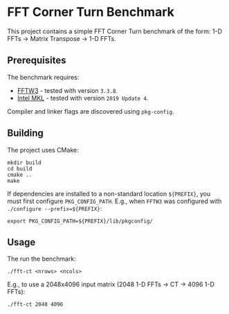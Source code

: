 FFT Corner Turn Benchmark
=========================

This project contains a simple FFT Corner Turn benchmark of the form:
1-D FFTs -> Matrix Transpose -> 1-D FFTs.

Prerequisites
-------------

The benchmark requires:

* [FFTW3](http://www.fftw.org/) - tested with version `3.3.8`.
* [Intel MKL](https://software.intel.com/mkl) - tested with version `2019 Update 4`.

Compiler and linker flags are discovered using `pkg-config`.

Building
--------

The project uses CMake:

	mkdir build
	cd build
	cmake ..
	make

If dependencies are installed to a non-standard location `${PREFIX}`, you must
first configure `PKG_CONFIG_PATH`. E.g., when `FFTW3` was configured with
`./configure --prefix=${PREFIX}`:

	export PKG_CONFIG_PATH=${PREFIX}/lib/pkgconfig/

Usage
-----

The run the benchmark:

	./fft-ct <nrows> <ncols>

E.g., to use a 2048x4096 input matrix (2048 1-D FFTs -> CT -> 4096 1-D FFTs):

	./fft-ct 2048 4096

